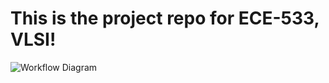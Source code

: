 # This is the project repo for ECE-533, VLSI!

![Workflow Diagram](https://github.com/PhonePong/VLSI/figures/workflow.png)